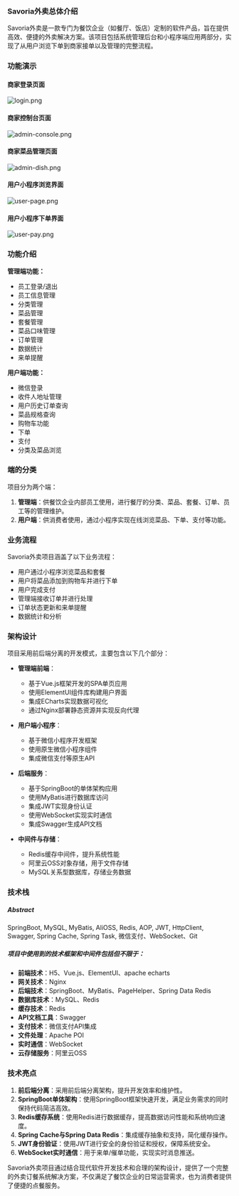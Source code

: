 ### Savoria外卖总体介绍

Savoria外卖是一款专门为餐饮企业（如餐厅、饭店）定制的软件产品，旨在提供高效、便捷的外卖解决方案。该项目包括系统管理后台和小程序端应用两部分，实现了从用户浏览下单到商家接单以及管理的完整流程。
### 功能演示

#### 商家登录页面
![login.png](assets/login.png)
#### 商家控制台页面
![admin-console.png](assets/admin-console.png)
#### 商家菜品管理页面
![admin-dish.png](assets/admin-dish.png)
#### 用户小程序浏览界面
![user-page.png](assets/user-page.png)
#### 用户小程序下单界面
![user-pay.png](assets/user-pay.png)

### 功能介绍

**管理端功能：**
- 员工登录/退出
- 员工信息管理
- 分类管理
- 菜品管理
- 套餐管理
- 菜品口味管理
- 订单管理
- 数据统计
- 来单提醒

**用户端功能：**
- 微信登录
- 收件人地址管理
- 用户历史订单查询
- 菜品规格查询
- 购物车功能
- 下单
- 支付
- 分类及菜品浏览

### 端的分类

项目分为两个端：
1. **管理端**：供餐饮企业内部员工使用，进行餐厅的分类、菜品、套餐、订单、员工等的管理维护。
2. **用户端**：供消费者使用，通过小程序实现在线浏览菜品、下单、支付等功能。

### 业务流程

Savoria外卖项目涵盖了以下业务流程：
- 用户通过小程序浏览菜品和套餐
- 用户将菜品添加到购物车并进行下单
- 用户完成支付
- 管理端接收订单并进行处理
- 订单状态更新和来单提醒
- 数据统计和分析

### 架构设计

项目采用前后端分离的开发模式，主要包含以下几个部分：

- **管理端前端**：
    - 基于Vue.js框架开发的SPA单页应用
    - 使用ElementUI组件库构建用户界面
    - 集成ECharts实现数据可视化
    - 通过Nginx部署静态资源并实现反向代理

- **用户端小程序**：
    - 基于微信小程序开发框架
    - 使用原生微信小程序组件
    - 集成微信支付等原生API

- **后端服务**：
    - 基于SpringBoot的单体架构应用
    - 使用MyBatis进行数据库访问
    - 集成JWT实现身份认证
    - 使用WebSocket实现实时通信
    - 集成Swagger生成API文档

- **中间件与存储**：
    - Redis缓存中间件，提升系统性能
    - 阿里云OSS对象存储，用于文件存储
    - MySQL关系型数据库，存储业务数据

### 技术栈
##### Abstract
SpringBoot, MySQL, MyBatis, AliOSS, Redis, AOP, JWT, HttpClient, Swagger, Spring Cache, Spring Task, 微信支付、WebSocket、Git

##### 项目中使用到的技术框架和中间件包括但不限于：
- **前端技术**：H5、Vue.js、ElementUI、apache echarts
- **网关技术**：Nginx
- **后端技术**：SpringBoot、MyBatis、PageHelper、Spring Data Redis
- **数据库技术**：MySQL、Redis
- **缓存技术**：Redis
- **API文档工具**：Swagger
- **支付技术**：微信支付API集成
- **文件处理**：Apache POI
- **实时通信**：WebSocket
- **云存储服务**：阿里云OSS

### 技术亮点

1. **前后端分离**：采用前后端分离架构，提升开发效率和维护性。
2. **SpringBoot单体架构**：使用SpringBoot框架快速开发，满足业务需求的同时保持代码简洁高效。
3. **Redis缓存系统**：使用Redis进行数据缓存，提高数据访问性能和系统响应速度。
4. **Spring Cache与Spring Data Redis**：集成缓存抽象和支持，简化缓存操作。
5. **JWT身份验证**：使用JWT进行安全的身份验证和授权，保障系统安全。
6. **WebSocket实时通信**：用于来单/催单功能，实现实时消息推送。

Savoria外卖项目通过结合现代软件开发技术和合理的架构设计，提供了一个完整的外卖订餐系统解决方案，不仅满足了餐饮企业的日常运营需求，也为消费者提供了便捷的点餐服务。
